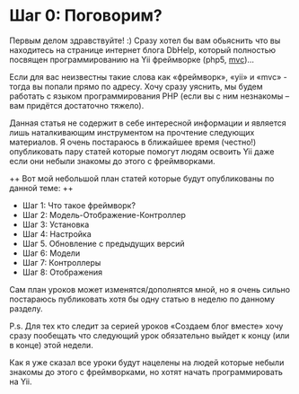 # Шаг 0: Поговорим?
Первым делом здравствуйте! :) Сразу хотел бы вам обьяснить что вы находитесь на странице интернет блога DbHelp, который полностью посвящен программированию на Yii фреймворке (php5, [mvc](https://ru.wikipedia.org/wiki/Model-View-Controller))...

Если для вас неизвестны такие слова как «фреймворк», «yii» и «mvc» - тогда вы попали прямо по адресу. Хочу сразу уяснить, мы будем работать с языком программирования PHP (если вы с ним незнакомы – вам придётся достаточно тяжело).

Данная статья не содержит в себе интересной информации и является лишь наталкивающим инструментом на прочтение следующих материалов. Я очень постараюсь в ближайшее время (честно!) опубликовать пару статей которые помогут людям освоить Yii даже если они небыли знакомы до этого с фреймворками.

++ Вот мой небольшой план статей которые будут опубликованы по данной теме: ++

- Шаг 1: Что такое фреймворк?
- Шаг 2: Модель-Отображение-Контроллер
- Шаг 3: Установка
- Шаг 4: Настройка
- Шаг 5. Обновление с предыдущих версий
- Шаг 6: Модели
- Шаг 7: Контроллеры
- Шаг 8: Отображения

Сам план уроков может изменятся/дополнятся мной, но я очень сильно постараюсь публиковать хотя бы одну статью в неделю по данному разделу.

P.s. Для тех кто следит за серией уроков «Создаем блог вместе» хочу сразу пообещать что следующий урок обязательно выйдет к концу (или в конце) этой недели.

Как я уже сказал все уроки будут нацелены на людей которые небыли знакомы до этого с фреймворками, но хотят начать программировать на Yii.
